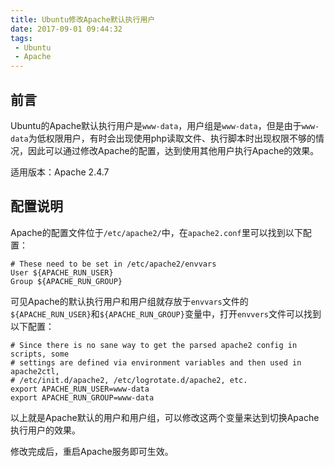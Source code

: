 ```yaml
---
title: Ubuntu修改Apache默认执行用户
date: 2017-09-01 09:44:32
tags:
 - Ubuntu
 - Apache
---
```


## 前言

Ubuntu的Apache默认执行用户是`www-data`，用户组是`www-data`，但是由于`www-data`为低权限用户，有时会出现使用php读取文件、执行脚本时出现权限不够的情况，因此可以通过修改Apache的配置，达到使用其他用户执行Apache的效果。

适用版本：Apache 2.4.7

<!-- more -->

## 配置说明

Apache的配置文件位于`/etc/apache2/`中，在`apache2.conf`里可以找到以下配置：

```shell
# These need to be set in /etc/apache2/envvars
User ${APACHE_RUN_USER}
Group ${APACHE_RUN_GROUP}
```

可见Apache的默认执行用户和用户组就存放于`envvars`文件的 `${APACHE_RUN_USER}`和`${APACHE_RUN_GROUP}`变量中，打开`envvers`文件可以找到以下配置：

```shell
# Since there is no sane way to get the parsed apache2 config in scripts, some
# settings are defined via environment variables and then used in apache2ctl,
# /etc/init.d/apache2, /etc/logrotate.d/apache2, etc.
export APACHE_RUN_USER=www-data
export APACHE_RUN_GROUP=www-data
```

以上就是Apache默认的用户和用户组，可以修改这两个变量来达到切换Apache执行用户的效果。

修改完成后，重启Apache服务即可生效。